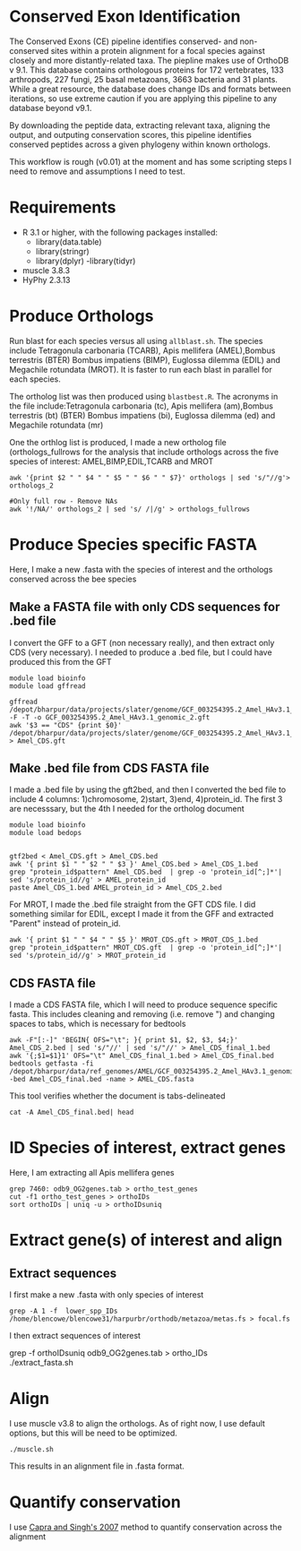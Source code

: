 # Conserved Exon Identification

The Conserved Exons (CE) pipeline identifies conserved- and non-conserved sites within a protein alignment for a focal species against closely and more distantly-related taxa. The piepline makes use of OrthoDB v 9.1. This database contains orthologous proteins for 172 vertebrates, 133 arthropods, 227 fungi, 25 basal metazoans, 3663 bacteria and 31 plants. While a great resource, the database does change IDs and formats between iterations, so use extreme caution if you are applying this pipeline to any database beyond v9.1.

By downloading the peptide data, extracting relevant taxa, aligning the output, and outputing conservation scores, this pipeline identifies conserved peptides across a given phylogeny within known orthologs.

This workflow is rough (v0.01) at the moment and has some scripting steps I need to remove and assumptions I need to test.

# Requirements
- R 3.1 or higher, with the following packages installed:
  - library(data.table)
  - library(stringr)
  - library(dplyr)
  -library(tidyr)
- muscle 3.8.3
- HyPhy 2.3.13


# Produce Orthologs
Run blast for each species versus all using ``` allblast.sh ```. The species include Tetragonula carbonaria (TCARB), Apis mellifera (AMEL),Bombus terrestris (BTER) Bombus impatiens (BIMP), Euglossa dilemma (EDIL) and Megachile rotundata (MROT). It is faster to run each blast in parallel for each species. 

The ortholog list was then produced using ``` blastbest.R ```. The acronyms in the file include:Tetragonula carbonaria (tc), Apis mellifera (am),Bombus terrestris (bt) (BTER) Bombus impatiens (bi), Euglossa dilemma (ed) and Megachile rotundata (mr)

One the orthlog list is produced, I made a new ortholog file (orthologs_fullrows for the analysis that include orthologs across the five species of interest: AMEL,BIMP,EDIL,TCARB and MROT

 ```
awk '{print $2 " " $4 " " $5 " " $6 " " $7}' orthologs | sed 's/"//g'> orthologs_2

#Only full row - Remove NAs
awk '!/NA/' orthologs_2 | sed 's/ /|/g' > orthologs_fullrows
 ```

# Produce Species specific FASTA
Here, I make a new .fasta with the species of interest and the orthologs conserved across the bee species

## Make a FASTA file with only CDS sequences for .bed file
I convert the GFF to a GFT (non necessary really), and then extract only CDS (very necessary). I needed to produce a .bed file, but I could have produced this from the GFT

```
module load bioinfo
module load gffread 

gffread /depot/bharpur/data/projects/slater/genome/GCF_003254395.2_Amel_HAv3.1_genomic.gff -F -T -o GCF_003254395.2_Amel_HAv3.1_genomic_2.gft
awk '$3 == "CDS" {print $0}'  /depot/bharpur/data/projects/slater/genome/GCF_003254395.2_Amel_HAv3.1_genomic_2.gft > Amel_CDS.gft
```
## Make .bed file from CDS FASTA file
I made a .bed file by using the gft2bed, and then I converted the bed file to include 4 columns: 1)chromosome, 2)start, 3)end, 4)protein_id. The first 3 are necesssary, but the 4th I needed for the ortholog document


```
module load bioinfo
module load bedops


gtf2bed < Amel_CDS.gft > Amel_CDS.bed
awk '{ print $1 " " $2 " " $3 }' Amel_CDS.bed > Amel_CDS_1.bed
grep "protein_id$pattern" Amel_CDS.bed  | grep -o 'protein_id[^;]*'| sed 's/protein_id//g' > AMEL_protein_id
paste Amel_CDS_1.bed AMEL_protein_id > Amel_CDS_2.bed
```
For MROT, I made the .bed file straight from the GFT CDS file. I did something similar for EDIL, except I made it from the GFF and extracted "Parent" instead of protein_id. 

```
awk '{ print $1 " " $4 " " $5 }' MROT_CDS.gft > MROT_CDS_1.bed
grep "protein_id$pattern" MROT_CDS.gft  | grep -o 'protein_id[^;]*'| sed 's/protein_id//g' > MROT_protein_id
```

## CDS FASTA file
I made a CDS FASTA file, which I will need to produce sequence specific fasta. This includes cleaning and removing (i.e. remove ") and changing spaces to tabs, which is necessary for bedtools

```
awk -F"[:-]" 'BEGIN{ OFS="\t"; }{ print $1, $2, $3, $4;}' Amel_CDS_2.bed | sed 's/"//' | sed 's/"//' > Amel_CDS_final_1.bed
awk '{;$1=$1}1' OFS="\t" Amel_CDS_final_1.bed > Amel_CDS_final.bed
bedtools getfasta -fi /depot/bharpur/data/ref_genomes/AMEL/GCF_003254395.2_Amel_HAv3.1_genomic.fna -bed Amel_CDS_final.bed -name > AMEL_CDS.fasta
```
This tool verifies whether the document is tabs-delineated

```
cat -A Amel_CDS_final.bed| head
```



# ID Species of interest, extract genes
Here, I am extracting all Apis mellifera genes

```
grep 7460: odb9_OG2genes.tab > ortho_test_genes 
cut -f1 ortho_test_genes > orthoIDs
sort orthoIDs | uniq -u > orthoIDsuniq
```

# Extract gene(s) of interest and align
## Extract sequences
I first make a new .fasta with only species of interest

```
grep -A 1 -f  lower_spp_IDs /home/blencowe/blencowe31/harpurbr/orthodb/metazoa/metas.fs > focal.fs
```

I then extract sequences of interest

grep -f orthoIDsuniq  odb9_OG2genes.tab  > ortho_IDs	
./extract_fasta.sh


# Align
I use muscle v3.8 to align the orthologs. As of right now, I use default options, but this will be need to be optimized.

```
./muscle.sh
```

This results in an alignment file in .fasta format.

# Quantify conservation
I use [Capra and Singh's 2007](https://compbio.cs.princeton.edu/conservation/score.html) method to quantify conservation across the alignment


